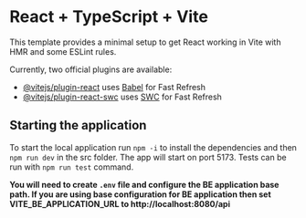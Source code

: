 # React + TypeScript + Vite

This template provides a minimal setup to get React working in Vite with HMR and
some ESLint rules.

Currently, two official plugins are available:

- [@vitejs/plugin-react](https://github.com/vitejs/vite-plugin-react/blob/main/packages/plugin-react/README.md)
  uses [Babel](https://babeljs.io/) for Fast Refresh
- [@vitejs/plugin-react-swc](https://github.com/vitejs/vite-plugin-react-swc)
  uses [SWC](https://swc.rs/) for Fast Refresh

## Starting the application

To start the local application run `npm -i` to install the dependencies and then
`npm run dev` in the src folder. The app will start on port 5173. Tests can be
run with `npm run test` command.

**You will need to create `.env` file and configure the BE application base
path. If you are using base configuration for BE application then set
VITE_BE_APPLICATION_URL to http://localhost:8080/api**
